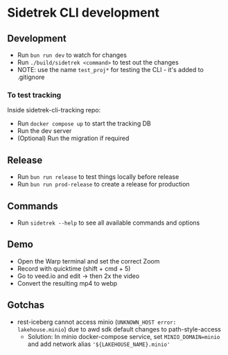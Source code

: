 # Sidetrek CLI development

## Development

- Run `bun run dev` to watch for changes
- Run `./build/sidetrek <command>` to test out the changes
- NOTE: use the name `test_proj*` for testing the CLI - it's added to .gitignore

### To test tracking
Inside sidetrek-cli-tracking repo:
- Run `docker compose up` to start the tracking DB
- Run the dev server
- (Optional) Run the migration if required

## Release

- Run `bun run release` to test things locally before release
- Run `bun run prod-release` to create a release for production

## Commands

- Run `sidetrek --help` to see all available commands and options

## Demo

- Open the Warp terminal and set the correct Zoom
- Record with quicktime (shift + cmd + 5)
- Go to veed.io and edit -> then 2x the video
- Convert the resulting mp4 to webp

## Gotchas

- rest-iceberg cannot access minio (`UNKNOWN_HOST error: lakehouse.minio`) due to awd sdk default changes to path-style-access
  - Solution: In minio docker-compose service, set `MINIO_DOMAIN=minio` and add network alias `'${LAKEHOUSE_NAME}.minio'`
